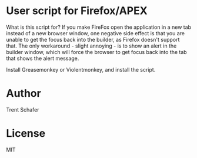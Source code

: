 # User script for Firefox/APEX

What is this script for? If you make FireFox open the application in a new tab instead of a new browser window, one negative side effect is that you are unable to get the focus back into the builder, as Firefox doesn't support that. The only workaround - slight annoying - is to show an alert in the builder window, which will force the browser to get focus back into the tab that shows the alert message.

Install Greasemonkey or Violentmonkey, and install the script.

# Author

Trent Schafer

# License

MIT
